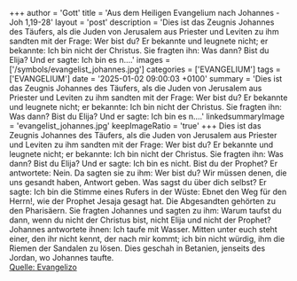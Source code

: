 +++
author = 'Gott'
title = 'Aus dem Heiligen Evangelium nach Johannes - Joh 1,19-28'
layout = 'post'
description = 'Dies ist das Zeugnis Johannes des Täufers, als die Juden von Jerusalem aus Priester und Leviten zu ihm sandten mit der Frage: Wer bist du? Er bekannte und leugnete nicht; er bekannte: Ich bin nicht der Christus. Sie fragten ihn: Was dann? Bist du Elija? Und er sagte: Ich bin es n....'
images = ['/symbols/evangelist_johannes.jpg']
categories = ['EVANGELIUM']
tags = ['EVANGELIUM']
date = '2025-01-02 09:00:03 +0100'
summary = 'Dies ist das Zeugnis Johannes des Täufers, als die Juden von Jerusalem aus Priester und Leviten zu ihm sandten mit der Frage: Wer bist du? Er bekannte und leugnete nicht; er bekannte: Ich bin nicht der Christus. Sie fragten ihn: Was dann? Bist du Elija? Und er sagte: Ich bin es n....'
linkedsummaryImage = 'evangelist_johannes.jpg'
keepImageRatio = 'true'
+++
Dies ist das Zeugnis Johannes des Täufers, als die Juden von Jerusalem aus Priester und Leviten zu ihm sandten mit der Frage: Wer bist du?
Er bekannte und leugnete nicht; er bekannte: Ich bin nicht der Christus.
Sie fragten ihn: Was dann? Bist du Elija? Und er sagte: Ich bin es nicht.<!--more--> Bist du der Prophet? Er antwortete: Nein.
Da sagten sie zu ihm: Wer bist du? Wir müssen denen, die uns gesandt haben, Antwort geben. Was sagst du über dich selbst?
Er sagte: Ich bin die Stimme eines Rufers in der Wüste: Ebnet den Weg für den Herrn!, wie der Prophet Jesaja gesagt hat.
Die Abgesandten gehörten zu den Pharisäern.
Sie fragten Johannes und sagten zu ihm: Warum taufst du dann, wenn du nicht der Christus bist, nicht Elija und nicht der Prophet?
Johannes antwortete ihnen: Ich taufe mit Wasser. Mitten unter euch steht einer, den ihr nicht kennt,
der nach mir kommt; ich bin nicht würdig, ihm die Riemen der Sandalen zu lösen.
Dies geschah in Betanien, jenseits des Jordan, wo Johannes taufte.<br> [Quelle: Evangelizo](https://evangeliumtagfuertag.org/DE/gospel)